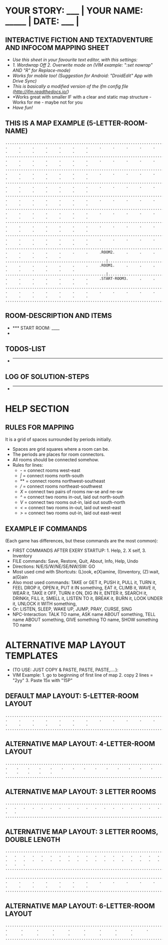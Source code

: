 # YOUR STORY: ___ | YOUR NAME: _____ | DATE: ___ | 

## INTERACTIVE FICTION AND TEXTADVENTURE AND INFOCOM MAPPING SHEET
* *Use this sheet in your favourite text editor, with this settings:*
* *1. Wordwrap Off 2. Overwrite mode on (VIM example: ":set nowrap" AND "R" for Replace-mode)*
* *Works for mobile too! (Suggestion for Android: "DroidEdit" App with Drive Sync)*
* *This is basically a modified version of the ifm config file (http://ifm.readthedocs.io/)*
* *Works great with smaller IF with a clear and static map structure - Works for me - maybe not for you
* *Have fun!*

## THIS IS A MAP EXAMPLE (5-LETTER-ROOM-NAME)

    .............................................................................................................
    .     .     .     .     .     .     .     .     .     .     .     .     .     .     .     .     .     .     .
    .............................................................................................................
    .     .     .     .     .     .     .     .     .     .     .     .     .     .     .     .     .     .     .
    .............................................................................................................
    .     .     .     .     .     .     .     .     .     .     .     .     .     .     .     .     .     .     .
    .............................................................................................................
    .     .     .     .     .     .     .     .     .     .     .     .     .     .     .     .     .     .     .
    .............................................................................................................
    .     .     .     .     .     .     .     .     .     .     .     .     .     .     .     .     .     .     .
    .............................................................................................................
    .     .     .     .     .     .     .     .     .     .     .     .     .     .     .     .     .     .     .
    .............................................................................................................
    .     .     .     .     .     .     .     .     .     .     .     .     .     .     .     .     .     .     .
    .............................................................................................................
    .     .     .     .     .     .     .     .     .     .     .     .     .     .     .     .     .     .     .
    .............................................................................................................
    .     .     .     .     .     .     .     .ROOM2.     .     .     .     .     .     .     .     .
    .............................................|...............................................................
    .     .     .     .     .     .     .     .ROOM1.     .     .     .     .     .     .     .     .     .
    .............................................|..............................................................
    .     .     .     .     .     .     .     .START-ROOM3.     .     .     .     .     .     .     .     .     .
    .............................................................................................................
    .     .     .     .     .     .     .     .     .     .     .     .     .     .     .     .     .     .     .
    .............................................................................................................

## ROOM-DESCRIPTION AND ITEMS

 * *** START ROOM: ____
 * 

## TODOS-LIST

 * ___

## LOG OF SOLUTION-STEPS

 * ____

# HELP SECTION

## RULES FOR MAPPING
It is a grid of spaces surrounded by periods initially. 

 * Spaces are grid squares where a room can be. 
 * The periods are places for room connectors. 
 * All rooms should be connected somehow.
 * Rules for lines:
   * *-* = connect rooms west-east
   * *|* = connect rooms north-south
   * *\* = connect rooms northwest-southeast
   * */* = connect rooms northeast-southwest
   * *X* = connect two pairs of rooms nw-se and ne-sw
   * *^* = connect two rooms in-out, laid out north-south
   * *V* = connect two rooms out-in, laid out south-north
   * *<* = connect two rooms in-out, laid out west-east
   * *>* = connect two rooms out-in, laid out east-west

## EXAMPLE IF COMMANDS 
(Each game has differences, but these commands are the most common):

  * FIRST COMMANDS AFTER EXERY STARTUP: 1. Help, 2. X self, 3. Inventory
  * FILE commands: Save, Restore, Quit, About, Info, Help, Undo
  * Directions: N/E/S/W/NE/SE/NW/SW: GO
  * Most used cmd with Shortcuts: (L)ook, e(X)amine, (I)nventory, (Z):wait, a(G)ain
  * Also most used commands: TAKE or GET it, PUSH it, PULL it, TURN it, FEEL DROP it, 
    OPEN it, PUT it IN something, EAT it, CLIMB it, WAVE it, WEAR it, TAKE it OFF, 
    TURN it ON, DIG IN it, ENTER it, SEARCH it, DRINKit, FILL it, SMELL it, LISTEN TO it, 
    BREAK it, BURN it, LOOK UNDER it, UNLOCK it WITH something, 
  * Or: LISTEN, SLEEP, WAKE UP, JUMP, PRAY, CURSE, SING
  * NPC-Interaction: TALK TO name, ASK name ABOUT something, TELL name ABOUT something, GIVE something TO name, SHOW something TO name

# ALTERNATIVE MAP LAYOUT TEMPLATES 

 * (TO USE: JUST COPY & PASTE, PASTE, PASTE,....):
 * VIM Example: 1. go to beginning of first line of map 2. copy 2 lines = "2yy" 3. Paste 15x with "15P"
 
## DEFAULT MAP LAYOUT: 5-LETTER-ROOM LAYOUT
    .............................................................................................................
    .     .     .     .     .     .     .     .     .     .     .     .     .     .     .     .     .     .     .
    .............................................................................................................

## ALTERNATIVE MAP LAYOUT: 4-LETTER-ROOM LAYOUT
    ...........................................................................................
    .    .    .    .    .    .    .    .    .    .    .    .    .    .    .    .    .    .    .
    ...........................................................................................

## ALTERNATIVE MAP LAYOUT: 3 LETTER ROOMS
    .............................................................................
    .   .   .   .   .   .   .   .   .   .   .   .   .   .   .   .   .   .   .   .
    .............................................................................

## ALTERNATIVE MAP LAYOUT: 3 LETTER ROOMS, DOUBLE LENGTH
    .........................................................................................................................................................
    .   .   .   .   .   .   .   .   .   .   .   .   .   .   .   .   .   .   .   .   .   .   .   .   .   .   .   .   .   .   .   .   .   .   .   .   .   .   .
    .........................................................................................................................................................

    .............................................................................................................
    .     .     .     .     .     .     .     .     .     .     .     .     .     .     .     .     .     .     .
    .............................................................................................................
    
## ALTERNATIVE MAP LAYOUT: 6-LETTER-ROOM LAYOUT
    ...............................................................................................................................
    .      .      .      .      .      .      .      .      .      .      .      .      .      .      .      .      .      .      .
    ...............................................................................................................................

